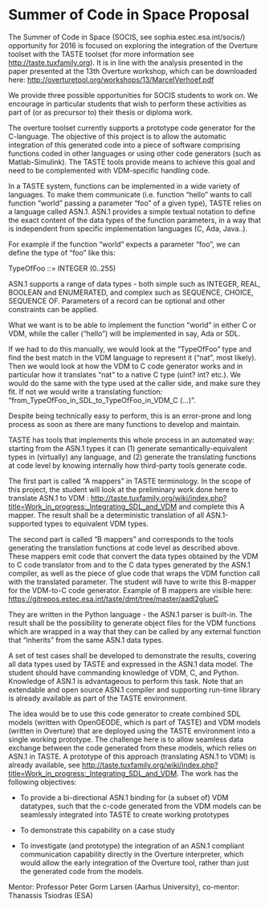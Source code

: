 # Summer of Code in Space Proposal

The Summer of Code in Space (SOCIS, see sophia.estec.esa.int/socis/) opportunity for 2016 is focused on exploring the integration of the Overture toolset with the TASTE toolset (for more information see http://taste.tuxfamily.org). It is in line with the analysis presented in the paper presented at the 13th Overture workshop, which can be downloaded here: http://overturetool.org/workshops/13/MarcelVerhoef.pdf

We provide three possible opportunities for SOCIS students to work on. We encourage in particular students that wish to perform these activities as part of (or as precursor to) their thesis or diploma work.

The overture toolset currently supports a prototype code generator for the C-language.  The objective of this project is to allow the automatic integration of this generated code into a piece of software comprising functions coded in other languages or using other code generators (such as Matlab-Simulink). The TASTE tools provide means to achieve this goal and need to be complemented with VDM-specific handling code.

In a TASTE system, functions can be implemented in a wide variety of languages. To make them communicate (i.e. function “hello” wants to call function “world” passing a parameter “foo” of a given type), TASTE relies on a language called ASN.1. ASN.1 provides a simple textual notation to define the exact content of the data types of the function parameters, in a way that is independent from specific implementation languages (C, Ada, Java..).

For example if the function “world” expects a parameter “foo”, we can define the type of “foo” like this:

TypeOfFoo ::= INTEGER (0..255)

ASN.1 supports a range of data types - both simple such as INTEGER, REAL, BOOLEAN and ENUMERATED, and complex such as SEQUENCE, CHOICE, SEQUENCE OF. Parameters of a record can be optional and other constraints can be applied. 

What we want is to be able to implement the function “world” in either C or VDM, while the caller (“hello”) will be implemented in say, Ada or SDL.

If we had to do this manually, we would look at the “TypeOfFoo” type and find the best match in the VDM language to represent it (“nat”, most likely). Then we would look at how the VDM to C code generator works and in particular how it translates “nat” to a native C type (uint? int? etc.). We would do the same with the type used at the caller side, and make sure they fit. If not we would write a translating function: “from_TypeOfFoo_in_SDL_to_TypeOfFoo_in_VDM_C (...)”.

Despite being technically easy to perform, this is an error-prone and long process as soon as there are many functions to develop and maintain. 

TASTE has tools that implements this whole process in an automated way: starting from the ASN.1 types it can (1) generate semantically-equivalent types in (virtually) any language, and (2) generate the translating functions at code level by knowing internally how third-party tools generate code.

The first part is called “A mappers” in TASTE terminology. In the scope of this project, the student will look at the preliminary work done here to translate ASN.1 to VDM : http://taste.tuxfamily.org/wiki/index.php?title=Work_in_progress:_Integrating_SDL_and_VDM and complete this A mapper. The result shall be a deterministic translation of all ASN.1-supported types to equivalent VDM types.

The second part is called “B mappers” and corresponds to the tools generating the translation functions at code level as described above. These mappers emit code that convert the data types obtained by the VDM to C code translator from and to the C data types generated by the ASN.1 compiler, as well as the piece of glue code that wraps the VDM function call with the translated parameter.
The student will have to write this B-mapper for the VDM-to-C code generator. Example of B mappers are visible here: https://gitrepos.estec.esa.int/taste/dmt/tree/master/aadl2glueC

They are written in the Python language - the ASN.1 parser is built-in.
The result shall be the possibility to generate object files for the VDM functions which are wrapped in a way that they can be called by any external function that “inherits” from the same ASN.1 data types.

A set of test cases shall be developed to demonstrate the results, covering all data types used by TASTE and expressed in the ASN.1 data model.
The student should have commanding knowledge of VDM, C, and Python. Knowledge of ASN.1 is advantageous to perform this task. Note that an extendable and open source ASN.1 compiler and supporting run-time library is already available as part of the TASTE environment.

The idea would be to use this code generator to create combined SDL models (written with OpenGEODE, which is part of TASTE) and VDM models (written in Overture) that are deployed using the TASTE environment into a single working prototype. The challenge here is to allow seamless data exchange between the code generated from these models, which relies on ASN.1 in TASTE. A prototype of this approach (translating ASN.1 to VDM) is already available, see http://taste.tuxfamily.org/wiki/index.php?title=Work_in_progress:_Integrating_SDL_and_VDM. The work has the following objectives:

* To provide a bi-directional ASN.1 binding for (a subset of) VDM datatypes, such that the c-code generated from the VDM models can be seamlessly integrated into TASTE to create working prototypes

* To demonstrate this capability on a case study

* To investigate (and prototype) the integration of an ASN.1 compliant communication capability directly in the Overture interpreter, which would allow the early integration of the Overture tool, rather than just the generated code from the models.

Mentor: Professor Peter Gorm Larsen (Aarhus University), co-mentor: Thanassis Tsiodras (ESA)

